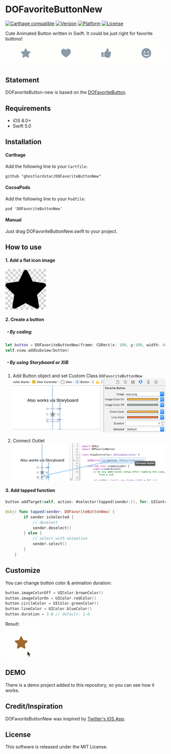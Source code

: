 # DOFavoriteButtonNew
[![Carthage compatible](https://img.shields.io/badge/Carthage-compatible-4BC51D.svg?style=flat)](https://github.com/Carthage/Carthage)
[![Version](https://img.shields.io/cocoapods/v/DOFavoriteButtonNew.svg?style=flat)](http://cocoapods.org/pods/DOFavoriteButtonNew)
[![Platform](https://img.shields.io/cocoapods/p/DOFavoriteButtonNew.svg?style=flat)](http://cocoapods.org/pods/DOFavoriteButtonNew)
[![License](https://img.shields.io/cocoapods/l/DOFavoriteButtonNew.svg?style=flat)](https://github.com/ghostlordstar/DOFavoriteButton/blob/master/LICENSE)

Cute Animated Button written in Swift.
It could be just right for favorite buttons!
![Demo](https://raw.githubusercontent.com/okmr-d/okmr-d.github.io/master/img/DOFavoriteButton/demo.gif)

## Statement
DOFavoriteButton-new is based on the [DOFavoriteButton](https://github.com/okmr-d/DOFavoriteButton).

## Requirements
* iOS 8.0+
* Swift 5.0

## Installation
#### Carthage
Add the following line to your `Cartfile`:
```
github "ghostlordstar/DOFavoriteButtonNew"
```

#### CocoaPods
Add the following line to your `Podfile`:
```
pod 'DOFavoriteButtonNew'
```

#### Manual
Just drag DOFavoriteButtonNew.swift to your project.

## How to use
#### 1. Add a flat icon image
![Flat Icon Image](https://raw.githubusercontent.com/okmr-d/okmr-d.github.io/master/img/DOFavoriteButton/flatIconImage.png)

#### 2. Create a button
##### ・By coding
```swift
let button = DOFavoriteButtonNew(frame: CGRect(x: 100, y:100, width: 44, height: 44), image: UIImage(named: "star.png"))
self.view.addSubview(button)
```

##### ・By using Storyboard or XIB
1. Add Button object and set Custom Class `DOFavoriteButtonNew`  
![via Storyboard](https://raw.githubusercontent.com/okmr-d/okmr-d.github.io/master/img/DOFavoriteButton/storyboard.png)

2. Connect Outlet  
![connect outlet](https://raw.githubusercontent.com/okmr-d/okmr-d.github.io/master/img/DOFavoriteButton/connect.png)

#### 3. Add tapped function
```swift
button.addTarget(self, action: #selector(tapped(sender:)), for: UIControl.Event.touchUpInside)
```
```swift
@objc func tapped(sender: DOFavoriteButtonNew) {
        if sender.isSelected {
            // deselect
            sender.deselect()
        } else {
            // select with animation
            sender.select()
        }
    }
```

## Customize
You can change button color & animation duration:
```swift
button.imageColorOff = UIColor.brownColor()
button.imageColorOn = UIColor.redColor()
button.circleColor = UIColor.greenColor()
button.lineColor = UIColor.blueColor()
button.duration = 3.0 // default: 1.0
```
Result:  
![Customize](https://raw.githubusercontent.com/okmr-d/okmr-d.github.io/master/img/DOFavoriteButton/changeColor.gif)

## DEMO
There is a demo project added to this repository, so you can see how it works.

## Credit/Inspiration
DOFavoriteButtonNew was inspired by [Twitter's iOS App](https://itunes.apple.com/us/app/twitter/id333903271).

## License
This software is released under the MIT License.
